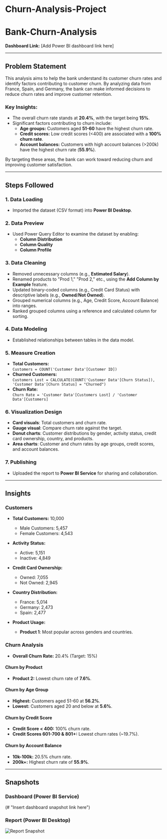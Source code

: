 # Churn-Analysis-Project
# Bank-Churn-Analysis

**Dashboard Link:** [Add Power BI dashboard link here]

---

## Problem Statement

This analysis aims to help the bank understand its customer churn rates and identify factors contributing to customer churn. By analyzing data from France, Spain, and Germany, the bank can make informed decisions to reduce churn rates and improve customer retention.

### Key Insights:
- The overall churn rate stands at **20.4%**, with the target being **15%**.
- Significant factors contributing to churn include:
  - **Age groups:** Customers aged **51-60** have the highest churn rate.
  - **Credit scores:** Low credit scores (<400) are associated with a **100% churn rate**.
  - **Account balances:** Customers with high account balances (>200k) have the highest churn rate (**55.9%**).

By targeting these areas, the bank can work toward reducing churn and improving customer satisfaction.

---

## Steps Followed

### 1. Data Loading
- Imported the dataset (CSV format) into **Power BI Desktop**.

### 2. Data Preview
- Used Power Query Editor to examine the dataset by enabling:
  - **Column Distribution**
  - **Column Quality**
  - **Column Profile**

### 3. Data Cleaning
- Removed unnecessary columns (e.g., **Estimated Salary**).
- Renamed products to "Prod 1," "Prod 2," etc., using the **Add Column by Example** feature.
- Updated binary-coded columns (e.g., Credit Card Status) with descriptive labels (e.g., **Owned**/**Not Owned**).
- Grouped numerical columns (e.g., Age, Credit Score, Account Balance) into ranges.
- Ranked grouped columns using a reference and calculated column for sorting.

### 4. Data Modeling
- Established relationships between tables in the data model.

### 5. Measure Creation
- **Total Customers:**  
  `Customers = COUNT('Customer Data'[Customer ID])`
- **Churned Customers:**  
  `Customers Lost = CALCULATE(COUNT('Customer Data'[Churn Status]), 'Customer Data'[Churn Status] = "Churned")`
- **Churn Rate:**  
  `Churn Rate = 'Customer Data'[Customers Lost] / 'Customer Data'[Customers]`

### 6. Visualization Design
- **Card visuals**: Total customers and churn rate.
- **Gauge visual**: Compare churn rate against the target.
- **Donut charts**: Customer distributions by gender, activity status, credit card ownership, country, and products.
- **Area charts**: Customer and churn rates by age groups, credit scores, and account balances.

### 7. Publishing
- Uploaded the report to **Power BI Service** for sharing and collaboration.

---

## Insights

### Customers
- **Total Customers:** 10,000  
  - Male Customers: 5,457  
  - Female Customers: 4,543

- **Activity Status:**  
  - Active: 5,151  
  - Inactive: 4,849  

- **Credit Card Ownership:**  
  - Owned: 7,055  
  - Not Owned: 2,945  

- **Country Distribution:**  
  - France: 5,014  
  - Germany: 2,473  
  - Spain: 2,477  

- **Product Usage:**  
  - **Product 1**: Most popular across genders and countries.

### Churn Analysis
- **Overall Churn Rate:** 20.4% (Target: 15%)

#### Churn by Product
- **Product 2:** Lowest churn rate of **7.6%**.

#### Churn by Age Group
- **Highest:** Customers aged 51-60 at **56.2%**.  
- **Lowest:** Customers aged 20 and below at **5.6%**.

#### Churn by Credit Score
- **Credit Score < 400:** 100% churn rate.  
- **Credit Scores 601-700 & 801+:** Lowest churn rates (~19.7%).

#### Churn by Account Balance
- **10k-100k:** 20.5% churn rate.  
- **200k+:** Highest churn rate of **55.9%**.

---

## Snapshots

### Dashboard (Power BI Service)
(# "Insert dashboard snapshot link here")

### Report (Power BI Desktop)
![Report Snapshot](# "Insert report snapshot link here")
